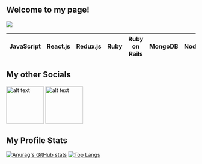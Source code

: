 ## Welcome to my page!
<img src = "https://media.tenor.com/A0ddDBrnbNYAAAAC/anime-pen-spin.gif">



| JavaScript | React.js | Redux.js | Ruby | Ruby on Rails | MongoDB | Node.js | Express | Jbuilder | SQL | HTML5 | CSS3 | D3 | AWS(S3) |
|------------|----------|----------|------|---------------|---------|---------|---------|----------|-----|-------|------|----|---------|

## My other Socials
<a href="https://www.linkedin.com/in/kaiter-wu-7ba70a62/" target="_blank"><img src="https://icons-for-free.com/iconfiles/png/512/high+quality+linkedin+media+social+social+media+square+icon-1320192631042614448.png" alt="alt text" width="100" height="100"></a>
<a href="https://wellfound.com/u/kaiter-wu" target="_blank"><img src="https://pbs.twimg.com/profile_images/1592590479065075713/JKdDlBeu_400x400.jpg" alt="alt text" width="100" height="100"></a>

## My Profile Stats 

  [![Anurag's GitHub stats](https://github-readme-stats.vercel.app/api?username=kaiterwu&show_icons=true&hide_title=true&theme=great-gatsby)](https://github.com/anuraghazra/github-readme-stats)
[![Top Langs](https://github-readme-stats.vercel.app/api/top-langs/?username=kaiterwu&layout=compact&theme=great-gatsby)](https://github.com/anuraghazra/github-readme-stats)





